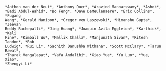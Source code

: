 
    *Anthon van der Neut*, *Anthony Duer*, *Aravind Mannarswamy*, *Ashok*,
    *Badi Abdul-Wahid*, *Bo Feng*, *Dave DeMeulenaere*, *Eric Collins*, *Fugang
    Wang*, *Gerald Manipon*, *Gregor von Laszewski*, *Himanshu Gupta*, *Jeevan
    Reddy Rachepalli*, *Jing Huang*, *Joaquin Avila Eggleton*, *Karthick*, *Keli
    Fine*, *Kimball Wu*, *Mallik Challa*, *Manjunath Sivan*, *Ritesh Tandon*, *Rob
    Ludwig*, *Rui Li*, *Sachith Danushka Withana*, *Scott McClary*, *Tarun Rawat*,
    *Tharak Vangalapat*, *Vafa Andalibi*, *Xiao Yue*, *Yu Luo*, *Yue, Xiao*,
    *Zhengyi Li*

